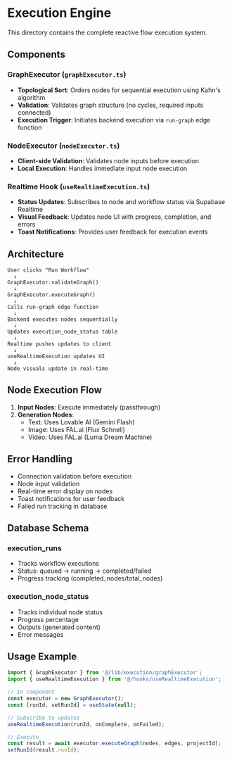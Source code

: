 # Execution Engine

This directory contains the complete reactive flow execution system.

## Components

### GraphExecutor (`graphExecutor.ts`)
- **Topological Sort**: Orders nodes for sequential execution using Kahn's algorithm
- **Validation**: Validates graph structure (no cycles, required inputs connected)
- **Execution Trigger**: Initiates backend execution via `run-graph` edge function

### NodeExecutor (`nodeExecutor.ts`)
- **Client-side Validation**: Validates node inputs before execution
- **Local Execution**: Handles immediate input node execution

### Realtime Hook (`useRealtimeExecution.ts`)
- **Status Updates**: Subscribes to node and workflow status via Supabase Realtime
- **Visual Feedback**: Updates node UI with progress, completion, and errors
- **Toast Notifications**: Provides user feedback for execution events

## Architecture

```
User clicks "Run Workflow"
  ↓
GraphExecutor.validateGraph()
  ↓
GraphExecutor.executeGraph()
  ↓
Calls run-graph edge function
  ↓
Backend executes nodes sequentially
  ↓
Updates execution_node_status table
  ↓
Realtime pushes updates to client
  ↓
useRealtimeExecution updates UI
  ↓
Node visuals update in real-time
```

## Node Execution Flow

1. **Input Nodes**: Execute immediately (passthrough)
2. **Generation Nodes**: 
   - Text: Uses Lovable AI (Gemini Flash)
   - Image: Uses FAL.ai (Flux Schnell)
   - Video: Uses FAL.ai (Luma Dream Machine)

## Error Handling

- Connection validation before execution
- Node input validation
- Real-time error display on nodes
- Toast notifications for user feedback
- Failed run tracking in database

## Database Schema

### execution_runs
- Tracks workflow executions
- Status: queued → running → completed/failed
- Progress tracking (completed_nodes/total_nodes)

### execution_node_status
- Tracks individual node status
- Progress percentage
- Outputs (generated content)
- Error messages

## Usage Example

```typescript
import { GraphExecutor } from '@/lib/execution/graphExecutor';
import { useRealtimeExecution } from '@/hooks/useRealtimeExecution';

// In component
const executor = new GraphExecutor();
const [runId, setRunId] = useState(null);

// Subscribe to updates
useRealtimeExecution(runId, onComplete, onFailed);

// Execute
const result = await executor.executeGraph(nodes, edges, projectId);
setRunId(result.runId);
```
